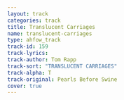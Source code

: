 ```yaml
---
layout: track
categories: track
title: Translucent Carriages
name: translucent-carriages
type: ahfow_track
track-id: 159
track-lyrics: 
track-author: Tom Rapp
track-sort: "TRANSLUCENT CARRIAGES"
track-alpha: T
track-original: Pearls Before Swine
cover: true
---
```

